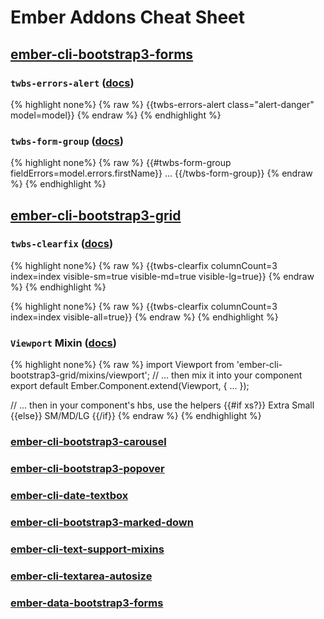 # Ember Addons Cheat Sheet

## [ember-cli-bootstrap3-forms](http://ember-data-bootstrap3-forms.cybertooth.io/)

### `twbs-errors-alert` ([docs](https://github.com/cybertoothca/ember-data-bootstrap3-forms#twbs-errors-alert))

{% highlight none%}
{% raw %}
{{twbs-errors-alert class="alert-danger" model=model}}
{% endraw %}
{% endhighlight %}

### `twbs-form-group` ([docs](https://github.com/cybertoothca/ember-data-bootstrap3-forms#twbs-form-group))

{% highlight none%}
{% raw %}
{{#twbs-form-group fieldErrors=model.errors.firstName}}
  ...
{{/twbs-form-group}}
{% endraw %}
{% endhighlight %}

## [ember-cli-bootstrap3-grid](https://github.com/cybertoothca/ember-cli-bootstrap3-grid)

### `twbs-clearfix` ([docs](https://github.com/cybertoothca/ember-cli-bootstrap3-grid/blob/master/README.md#twbs-clearfix))

{% highlight none%}
{% raw %}
{{twbs-clearfix columnCount=3 index=index visible-sm=true visible-md=true visible-lg=true}}
{% endraw %}
{% endhighlight %}

{% highlight none%}
{% raw %}
{{twbs-clearfix columnCount=3 index=index visible-all=true}}
{% endraw %}
{% endhighlight %}

### `Viewport` Mixin ([docs](https://github.com/cybertoothca/ember-cli-bootstrap3-grid/blob/master/README.md#viewport))

{% highlight none%}
{% raw %}
import Viewport from 'ember-cli-bootstrap3-grid/mixins/viewport';
// ... then mix it into your component
export default Ember.Component.extend(Viewport, { ... });

// ... then in your component's hbs, use the helpers
{{#if xs?}} Extra Small {{else}} SM/MD/LG {{/if}}
{% endraw %}
{% endhighlight %}

### [ember-cli-bootstrap3-carousel](http://ember-cli-bootstrap3-carousel.cybertooth.io)

### [ember-cli-bootstrap3-popover](http://ember-cli-bootstrap3-popover.cybertooth.io)

### [ember-cli-date-textbox](http://ember-cli-date-textbox.cybertooth.io)

### [ember-cli-bootstrap3-marked-down](http://ember-cli-bootstrap3-marked-down.cybertooth.io)

### [ember-cli-text-support-mixins](http://ember-cli-text-support-mixins.cybertooth.io)

### [ember-cli-textarea-autosize](http://ember-cli-textarea-autosize.cybertooth.io)

### [ember-data-bootstrap3-forms](http://ember-data-bootstrap3-forms.cybertooth.io)
